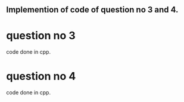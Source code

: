 
## Implemention of code of question no 3 and 4.

# question no 3
  code done in cpp.
# question no 4
  code done in cpp.
